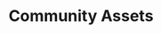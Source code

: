 ---
layout: page.njk
tags: page
key: community-assets_fr
title: Community Assets
parent: design-system_fr
order: 80
availablelanguages: 
    - de
    - en
---